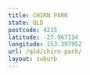 ```yaml
---
title: CHIRN PARK
state: QLD
postcode: 4215
latitude: -27.967134
longitude: 153.397952
url: /qld/chirn-park/
layout: suburb
---
```

